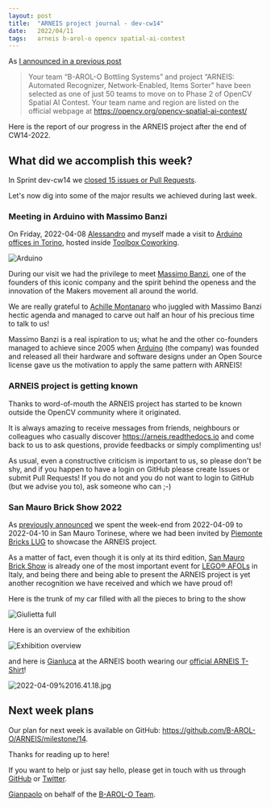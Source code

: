```yaml
---
layout: post
title:  "ARNEIS project journal - dev-cw14"
date:   2022/04/11
tags: 	arneis b-arol-o opencv spatial-ai-contest
---
```


<!--
<a href="https://opencv.org/opencv-spatial-ai-contest/#finalists"><img src="https://user-images.githubusercontent.com/75182/146637995-3266f15d-81a4-4470-a337-965404340121.jpg" alt="OpenCV Spatial AI Contest Finalist" width="40%"></a>

Welcome to our weekly status report of the [ARNEIS project](https://github.com/B-AROL-O/ARNEIS)!
-->

As [I announced in a previous post](https://gmacario.github.io/posts/2021-12-18-arneis-spatial-ai-finalist)

> Your team “B-AROL-O Bottling Systems” and project “ARNEIS: Automated Recognizer, Network-Enabled, Items Sorter” have been selected as one of just 50 teams to move on to Phase 2 of OpenCV Spatial AI Contest.
> Your team name and region are listed on the official webpage at <https://opencv.org/opencv-spatial-ai-contest/>

Here is the report of our progress in the ARNEIS project after the end of CW14-2022.

## What did we accomplish this week?

In Sprint dev-cw14 we [closed 15 issues or Pull Requests](https://github.com/B-AROL-O/ARNEIS/issues?q=is%3Aclosed+milestone%3Adev-cw14).

<!-- TODO: Add screenshot of <https://github.com/orgs/B-AROL-O/projects/1/views/5> -->

Let's now dig into some of the major results we achieved during last week.

### Meeting in Arduino with Massimo Banzi

On Friday, 2022-04-08 [Alessandro](https://github.com/alv67) and myself made a visit to [Arduino offices in Torino](https://blog.arduino.cc/2012/02/22/welcome-officine-arduino-torino/), hosted inside [Toolbox Coworking](https://www.toolboxcoworking.com/).

![Arduino](https://uca363cc77df9a20b8ac7a053de7.previews.dropboxusercontent.com/p/thumb/ABjmUTeAO3sUCvkQSWvcNl8SgpXOOXp3pUbJpJIQF8Vk5iPovFD0o5IQIifjx68mSEXsBZkmPZLOtVYGe6zuoQRqE4dDzsq0NjIRPal_4VDqqoGwbpl8ohjs2H__ExkjzE848KF5GXKuMCmOKfMVl9wiu4cA_5V0ae_V9rM8J_W5oBoTwYZk2phWt-eHRPkqWzqJJhWlP1sRq6VG4pG4wCWfHdq9R2hDEzPHuh6jB4WHP3tc4GfXlmxLEkxpdSH2GBMmgHGCHhpvxrB6Dg1PgoznGqqiTJf7-SF888vbb3uxqFLHbTzYJLjhdHQBf5zPZYGa2NsuCGAoWVGfyTdW5VO8bKgSXDJJaGoMfg9EC6wJAkiNqJc6RgRfP1SkSLWgqEFWVavYswqdeempCrf7adKXU7jjYqQVsMJDIXlJCXsYSA/p.jpeg)

During our visit we had the privilege to meet [Massimo Banzi](https://massimobanzi.com/about/), one of the founders of this iconic company and the spirit behind the openess and the innovation of the Makers movement all around the world.

We are really grateful to [Achille Montanaro](https://www.linkedin.com/in/achille-montanaro) who juggled with Massimo Banzi hectic agenda and managed to carve out half an hour of his precious time to talk to us!

Massimo Banzi is a real ispiration to us; what he and the other co-founders managed to achieve since 2005 when [Arduino](https://www.arduino.cc/) (the company) was founded and released all their hardware and software designs under an Open Source license gave us the motivation to apply the same pattern with ARNEIS!

### ARNEIS project is getting known

Thanks to word-of-mouth the ARNEIS project has started to be known outside the OpenCV community where it originated.

It is always amazing to receive messages from friends, neighbours or colleagues who casually discover <https://arneis.readthedocs.io> and come back to us to ask questions, provide feedbacks or simply complimenting us!

As usual, even a constructive criticism is important to us, so please don't be shy, and if you happen to have a login on GitHub please create Issues or submit Pull Requests! If you do not and you do not want to login to GitHub (but we advise you to), ask someone who can ;-)

### San Mauro Brick Show 2022

As [previously announced](https://github.com/B-AROL-O/ARNEIS/issues/130) we spent the week-end from 2022-04-09 to 2022-04-10 in San Mauro Torinese, where we had been invited by [Piemonte Bricks LUG](https://www.piemontebricks.it/) to showcase the ARNEIS project.

As a matter of fact, even though it is only at its third edition, [San Mauro Brick Show](https://www.youtube.com/watch?v=RE2Iz95NlAw) is already one of the most important event for [LEGO&reg; AFOLs](https://en.wiktionary.org/wiki/AFOL) in Italy, and being there and being able to present the ARNEIS project is yet another recognition we have received and which we have proud of!

Here is the trunk of my car filled with all the pieces to bring to the show

![Giulietta full](https://uc5e65d841e787f420c559524ed8.previews.dropboxusercontent.com/p/thumb/ABjkfXmdKGCeEG6bxfTdwzALa0I3pbkQWgZb0L2EmTVVrsg7ADHZ2BhjMPj5a2WMNODROPFXgF1typ8AsYmC9-lqDexaV4SnR-5FSAQLfYk-GyeVf2nA4jJbsqopIRkY7MfcMiyCrCt1QQhlg2Xpp4coqbTM4RPDHNodPi6yTcaKPLvq9fbBJblH7u2Q4Jj0BkEMQXI4CVSSNUOO16sjifg6RjsuNBny7XLLUqfAG1SnaNK2UdOkwffDtGSeSn2ho6_2w37Gzn-HouazdBbKMmVBQIvjmP_b5Eic4KMAZjuAcGD_i5GE1MA1pjN-SZcr6qgmY0iTs_wn_eCIjYtn_dl-bFCONokStz_i0QonjeuYHJwqTy8oN7mYn7ebgXUmiR1HfrnCm44i9yY48ITN9HgzeAz8gqC1-F7q0IfogI0lKA/p.jpeg)

Here is an overview of the exhibition

![Exhibition overview](https://scontent.fmxp10-1.fna.fbcdn.net/v/t39.30808-6/278128346_3545753165548997_4362807337935728218_n.jpg?_nc_cat=108&ccb=1-5&_nc_sid=8bfeb9&_nc_ohc=2jjGtp-U2Q4AX_wLZ5O&_nc_ht=scontent.fmxp10-1.fna&oh=00_AT93LOnk8Tw1NJmP9wwxoqc_B7kgzyvRRIrTfgQ7tKZ1tw&oe=6262EE65)

and here is [Gianluca](https://github.com/gteti) at the ARNEIS booth wearing our [official ARNEIS T-Shirt](https://github.com/B-AROL-O/ARNEIS/issues/121)!

![2022-04-09%2016.41.18.jpg](https://uc48279a72d92404c6a23f473c75.previews.dropboxusercontent.com/p/thumb/ABjzTpf2gIKv4w52TQSeaIIcroypwVBTEKWCNpbtiKdxnDl0pUD3e-uBif4mouHcq4sGpGetrel3u1XAx7W804C-tjsHD2H8SctJ9nktgyC7ZKJ4c4y18I1jRusFy0ouGLHUGG1UXbOqMRCs27mRgNK5FWG0fMF7m7KSA0epgNQgbu_bML1MP8adctiSR6ArqTf3u9_-hlZC4f--3m-fb_dLM7cSJqzJxF7DoS-EGxuBSRQ7Htblf7OhO5suUwWMOrMICda2lfjwRcBnW1xk-BR0dhdA31hFIt_31gfJl1CFUTYHzk5yYRFydIeBrrxrn_bflKMo3cYsZ8N9E7mped-N6hO_jjLv5FiQgfsZ0J10gW-HhPfOdR4-Qp8l8Qf90MCCOVIGYl6gZhns13IRxa-UNvJDC34QERsAL6sF58MZKQ/p.jpeg)

## Next week plans

Our plan for next week is available on GitHub: <https://github.com/B-AROL-O/ARNEIS/milestone/14>.

<!-- TODO: Add screenshot of <https://github.com/orgs/B-AROL-O/projects/1/views/1> -->

<!-- ## That's all, folks -->

Thanks for reading up to here!

<!-- Thanks for reading up to the end of such long post! -->

If you want to help or just say hello, please get in touch with us through [GitHub](https://github.com/B-AROL-O/ARNEIS) or [Twitter](https://twitter.com/baroloteam).

[Gianpaolo](https://github.com/gmacario) on behalf of the [B-AROL-O Team](https://github.com/b-arol-o).

<!-- EOF -->
